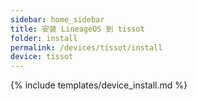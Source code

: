 ```yaml
---
sidebar: home_sidebar
title: 安装 LineageOS 到 tissot
folder: install
permalink: /devices/tissot/install
device: tissot
---
```

{% include templates/device_install.md %}

